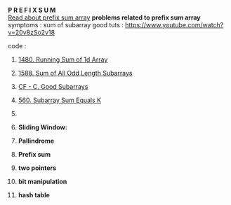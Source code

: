  **P R E F I X     S U M**
 <br/>
[Read about prefix sum array](https://darrenyao.com/usacobook/cpp.pdf#page=60)
**problems related to prefix sum array**
symptoms : sum of subarray
good tuts : 
https://www.youtube.com/watch?v=20v8zSo2v18

code :


 1. [1480.  Running Sum of 1d Array](https://leetcode.com/problems/running-sum-of-1d-array/) 
 2. [1588.  Sum of All Odd Length Subarrays](https://leetcode.com/problems/sum-of-all-odd-length-subarrays/)
 3. [CF - C. Good Subarrays](https://codeforces.com/contest/1398/problem/C)
 4. [560.  Subarray Sum Equals K](https://leetcode.com/problems/subarray-sum-equals-k/)
 5. 

 
 
 
 
 
 
 1. **Sliding Window:**
 2. **Pallindrome**
 3. **Prefix sum**
 4. **two pointers**
 5. **bit manipulation**
 6. **hash table**
